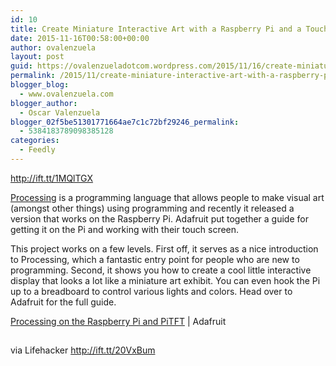 ```yaml
---
id: 10
title: Create Miniature Interactive Art with a Raspberry Pi and a Touch Screen
date: 2015-11-16T00:58:00+00:00
author: ovalenzuela
layout: post
guid: https://ovalenzueladotcom.wordpress.com/2015/11/16/create-miniature-interactive-art-with-a-raspberry-pi-and-a-touch-screen
permalink: /2015/11/create-miniature-interactive-art-with-a-raspberry-pi-and-a-touch-screen.html
blogger_blog:
  - www.ovalenzuela.com
blogger_author:
  - Oscar Valenzuela
blogger_02f5be51301771664ae7c1c72bf29246_permalink:
  - 5384183789098385128
categories:
  - Feedly
---
```

<span><a href="http://ift.tt/1MQlTGX">http://ift.tt/1MQlTGX</a></span>

<a target="_blank" href="https://processing.org/">Processing</a> is a programming language that allows people to make visual art (amongst other things) using programming and recently it released a version that works on the Raspberry Pi. Adafruit put together a guide for getting it on the Pi and working with their touch screen.

This project works on a few levels. First off, it serves as a nice introduction to Processing, which a fantastic entry point for people who are new to programming. Second, it shows you how to create a cool little interactive display that looks a lot like a miniature art exhibit. You can even hook the Pi up to a breadboard to control various lights and colors. Head over to Adafruit for the full guide.

<a target="_blank" href="http://ift.tt/1MQlT9V">Processing on the Raspberry Pi and PiTFT</a> | Adafruit

<img height="1" alt="" width="1" src="http://ift.tt/1N5yFrv" />

via Lifehacker http://ift.tt/20VxBum